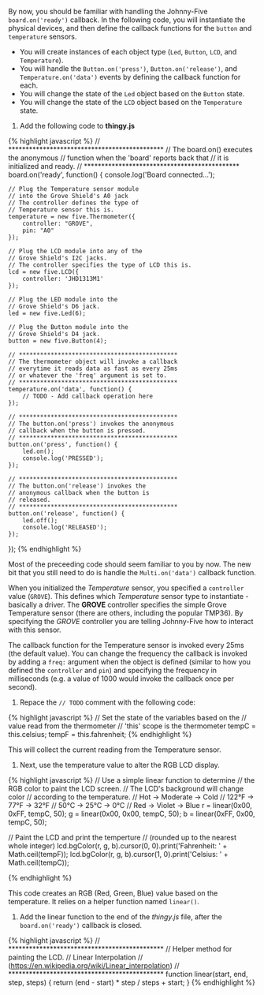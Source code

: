 By now, you should be familiar with handling the Johnny-Five `board.on('ready')` callback. In the following code, you will instantiate the physical devices, and then define the callback functions for the `button` and `temperature` sensors.

* You will create instances of each object type (`Led`, `Button`, `LCD`, and `Temperature`).
* You will handle the `Button.on('press')`, `Button.on('release')`, and `Temperature.on('data')` events by defining the callback function for each. 
* You will change the state of the `Led` object based on the `Button` state.
* You will change the state of the `LCD` object based on the `Temperature` state.

1. Add the following code to __thingy.js__

  {% highlight javascript %}
// *********************************************
// The board.on() executes the anonymous
// function when the 'board' reports back that
// it is initialized and ready.
// *********************************************
board.on('ready', function() {
    console.log('Board connected...');
    
    // Plug the Temperature sensor module
    // into the Grove Shield's A0 jack
    // The controller defines the type of 
    // Temperature sensor this is.
    temperature = new five.Thermometer({
        controller: "GROVE",
        pin: "A0"
    });
    
    // Plug the LCD module into any of the
    // Grove Shield's I2C jacks.
    // The controller specifies the type of LCD this is.
    lcd = new five.LCD({
        controller: 'JHD1313M1'
    });
    
    // Plug the LED module into the
    // Grove Shield's D6 jack.
    led = new five.Led(6);
    
    // Plug the Button module into the
    // Grove Shield's D4 jack.
    button = new five.Button(4);
    
    // *********************************************
    // The thermometer object will invoke a callback
    // everytime it reads data as fast as every 25ms
    // or whatever the 'freq' argument is set to.
    // *********************************************
    temperature.on('data', function() {
        // TODO - Add callback operation here
    });
    
    // *********************************************
    // The button.on('press') invokes the anonymous 
    // callback when the button is pressed.
    // *********************************************
    button.on('press', function() {
        led.on();
        console.log('PRESSED');
    });
    
    // *********************************************
    // The button.on('release') invokes the
    // anonymous callback when the button is
    // released.
    // *********************************************
    button.on('release', function() {
        led.off();
        console.log('RELEASED');
    });
});
  {% endhighlight %}

Most of the preceeding code should seem familiar to you by now. The new bit that you still need to do is handle the `Multi.on('data')` callback function.

When you initialized the _Temperature_ sensor, you specified a `controller` value (`GROVE`). This defines which _Temperature_ sensor type to instantiate - basically a driver. The __GROVE__ controller specifies the simple Grove Temperature sensor (there are others, including the popular TMP36). By specifying the _GROVE_ controller you are telling Johnny-Five how to interact with this sensor.

The callback function for the Temperature sensor is invoked every 25ms (the default value). You can change the frequency the callback is invoked by adding a `freq:` argument when the object is defined (similar to how you defined the `controller` and `pin`) and specifying the frequency in milliseconds (e.g. a value of 1000 would invoke the callback once per second). 

1. Repace the `// TODO` comment with the following code:

{% highlight javascript %}
// Set the state of the variables based on the 
// value read from the thermometer
// 'this' scope is the thermometer
tempC = this.celsius;
tempF = this.fahrenheit;
{% endhighlight %}

This will collect the current reading from the Temperature sensor. 

1. Next, use the temperature value to alter the RGB LCD display.

{% highlight javascript %}
// Use a simple linear function to determine
// the RGB color to paint the LCD screen.
// The LCD's background will change color
// according to the temperature.
// Hot -> Moderate -> Cold
// 122°F ->  77°F  -> 32°F
// 50°C  ->  25°C  -> 0°C
// Red ->  Violet  -> Blue
r = linear(0x00, 0xFF, tempC, 50);
g = linear(0x00, 0x00, tempC, 50);
b = linear(0xFF, 0x00, tempC, 50);
        
// Paint the LCD and print the temperture
// (rounded up to the nearest whole integer)
lcd.bgColor(r, g, b).cursor(0, 0).print('Fahrenheit: ' + Math.ceil(tempF));
lcd.bgColor(r, g, b).cursor(1, 0).print('Celsius: ' + Math.ceil(tempC));

{% endhighlight %}

This code creates an RGB (Red, Green, Blue) value based on the temperature. It relies on a helper function named `linear()`. 

1. Add the linear function to the end of the _thingy.js_ file, after the `board.on('ready')` callback is closed.

{% highlight javascript %}
// *********************************************
// Helper method for painting the LCD.
// Linear Interpolation
// (https://en.wikipedia.org/wiki/Linear_interpolation)
// *********************************************
function linear(start, end, step, steps) {
  return (end - start) * step / steps + start;
}
{% endhighlight %}